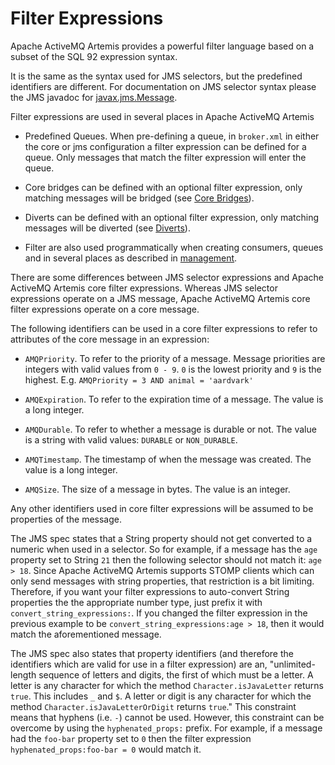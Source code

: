 # Filter Expressions

Apache ActiveMQ Artemis provides a powerful filter language based on a subset of the
SQL 92 expression syntax.

It is the same as the syntax used for JMS selectors, but the predefined
identifiers are different. For documentation on JMS selector syntax
please the JMS javadoc for
[javax.jms.Message](http://docs.oracle.com/javaee/6/api/javax/jms/Message.html).

Filter expressions are used in several places in Apache ActiveMQ Artemis

-   Predefined Queues. When pre-defining a queue, in
    `broker.xml` in either the core or jms configuration a filter
    expression can be defined for a queue. Only messages that match the
    filter expression will enter the queue.

-   Core bridges can be defined with an optional filter expression, only
    matching messages will be bridged (see [Core Bridges](core-bridges.md)).

-   Diverts can be defined with an optional filter expression, only
    matching messages will be diverted (see [Diverts](diverts.md)).

-   Filter are also used programmatically when creating consumers,
    queues and in several places as described in [management](management.md).

There are some differences between JMS selector expressions and Apache ActiveMQ Artemis
core filter expressions. Whereas JMS selector expressions operate on a
JMS message, Apache ActiveMQ Artemis core filter expressions operate on a core message.

The following identifiers can be used in a core filter expressions to
refer to attributes of the core message in an expression:

-   `AMQPriority`. To refer to the priority of a message. Message
    priorities are integers with valid values from `0 - 9`. `0` is the
    lowest priority and `9` is the highest. E.g.
    `AMQPriority = 3 AND animal = 'aardvark'`

-   `AMQExpiration`. To refer to the expiration time of a message. The
    value is a long integer.

-   `AMQDurable`. To refer to whether a message is durable or not. The
    value is a string with valid values: `DURABLE` or `NON_DURABLE`.

-   `AMQTimestamp`. The timestamp of when the message was created. The
    value is a long integer.

-   `AMQSize`. The size of a message in bytes. The value is an integer.

Any other identifiers used in core filter expressions will be assumed to
be properties of the message.

The JMS spec states that a String property should not get converted to a 
numeric when used in a selector. So for example, if a message has the `age` 
property set to String `21` then the following selector should not match 
it: `age > 18`. Since Apache ActiveMQ Artemis supports STOMP clients which
can only send messages with string properties, that restriction is a bit 
limiting. Therefore, if you want your filter expressions to auto-convert String 
properties the the appropriate number type, just prefix it with
`convert_string_expressions:`. If you changed the filter expression in the
previous example to be `convert_string_expressions:age > 18`, then it would 
match the aforementioned message.

The JMS spec also states that property identifiers (and therefore the
identifiers which are valid for use in a filter expression) are an, 
"unlimited-length sequence of letters and digits, the first of which must be
a letter. A letter is any character for which the method 
`Character.isJavaLetter` returns `true`. This includes `_` and `$`. A letter
or digit is any character for which the method `Character.isJavaLetterOrDigit`
returns `true`." This constraint means that hyphens (i.e. `-`) cannot be used.
However, this constraint can be overcome by using the `hyphenated_props:` 
prefix. For example, if a message had the `foo-bar` property set to `0` then
the filter expression `hyphenated_props:foo-bar = 0` would match it.